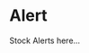 # Alert
Stock Alerts here...

<script src="https://clientcdn.pushengage.com/core/13980.js"></script>
<script>
_pe.subscribe();
</script>
           
